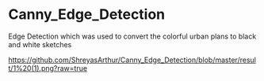 # Canny_Edge_Detection

Edge Detection which was used to convert the colorful urban plans to black and white sketches

https://github.com/ShreyasArthur/Canny_Edge_Detection/blob/master/result/1%20(1).png?raw=true
